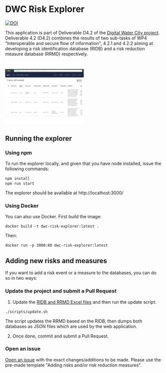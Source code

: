 # DWC Risk Explorer

[![DOI](https://zenodo.org/badge/426639272.svg)](https://zenodo.org/badge/latestdoi/426639272)

This application is part of Deliverable D4.2 of the [Digital Water City project](https://www.digital-water.city/). Deliverable 4.2 (D4.2) combines the results of two sub-tasks of WP4 "Interoperable and secure flow of information", 4.2.1 and 4.2.2 aiming at developing a risk identification database (RIDB) and a risk reduction measure database (RRMD) respectively.

<img src="https://github.com/SINTEF-Infosec/dwc-risk-explorer/blob/master/screenshots/events.png" width="50%">


## Running the explorer

### Using npm
To run the explorer locally, and given that you have node installed, issue the following commands:

```
npm install
npm run start 
```

The explorer should be available at http://localhost:3000/

### Using Docker

You can also use Docker. First build the image:

```
docker build -t dwc-risk-explorer:latest .
```

Then:

```
docker run -p 3000:80 dwc-risk-explorer:latest
```

## Adding new risks and measures

If you want to add a risk event or a measure to the databases, you can do so in two ways:

### Update the project and submit a Pull Request

1. Update the [RIDB and RRMD Excel files](https://github.com/SINTEF-Infosec/dwc-risk-explorer/tree/master/data) and then run the update script:

```
./scripts/update.sh
```
The script updates the RRMD based on the RIDB, then dumps both databases as JSON files which are used by the web application.

2. Once done, commit and submit a Pull Request. 

### Open an issue

[Open an issue](https://github.com/SINTEF-Infosec/dwc-risk-explorer/issues/new/choose) with the exact changes/additions to be made. Please use the pre-made template "Adding risks and/or risk reduction measures".

